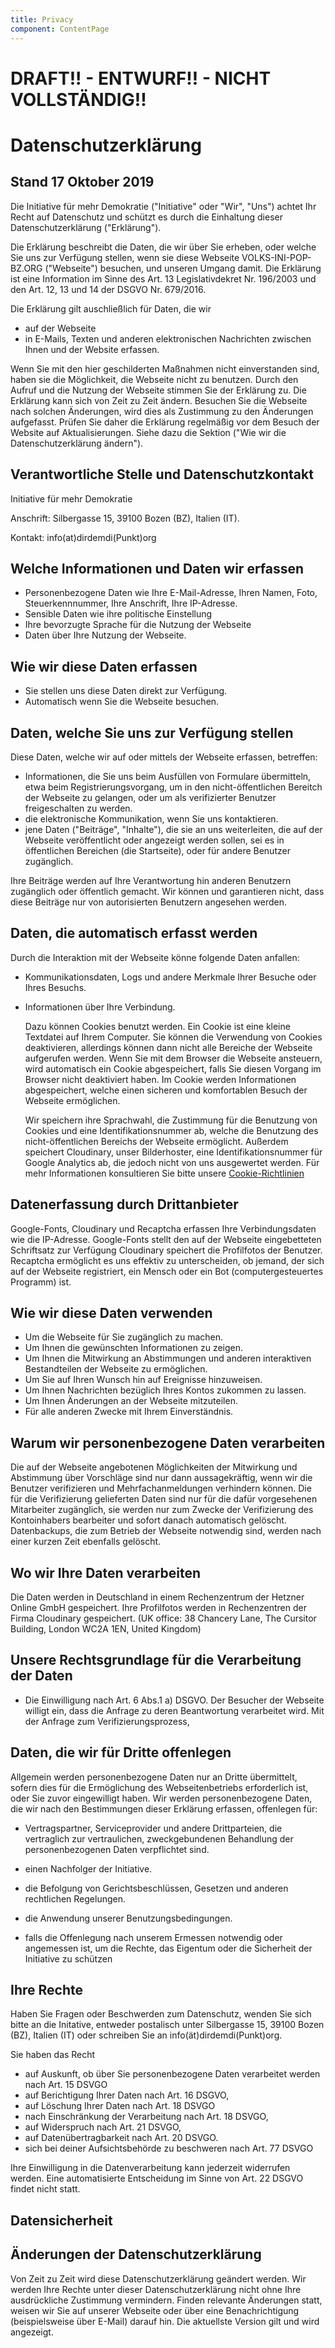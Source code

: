 ```yaml
---
title: Privacy
component: ContentPage
---
```


# DRAFT!! - ENTWURF!! - NICHT VOLLSTÄNDIG!!

# Datenschutzerklärung

## Stand 17 Oktober 2019

Die Initiative für mehr Demokratie ("Initiative" oder "Wir", "Uns") achtet Ihr Recht auf Datenschutz und schützt es durch die Einhaltung dieser Datenschutzerklärung ("Erklärung").

Die Erklärung beschreibt die Daten, die wir über Sie erheben, oder welche Sie uns zur Verfügung stellen, wenn sie diese Webseite VOLKS-INI-POP-BZ.ORG ("Webseite") besuchen, und unseren Umgang damit. Die Erklärung ist eine Information im Sinne des Art. 13 Legislativdekret Nr. 196/2003 und den Art. 12, 13 und 14 der DSGVO Nr. 679/2016.

Die Erklärung gilt auschließlich für Daten, die wir

- auf der Webseite
- in E-Mails, Texten und anderen elektronischen Nachrichten zwischen Ihnen und der Website
  erfassen.

Wenn Sie mit den hier geschilderten Maßnahmen nicht einverstanden sind, haben sie die Möglichkeit, die Webseite nicht zu benutzen. Durch den Aufruf und die Nutzung der Webseite stimmen Sie der Erklärung zu. Die Erklärung kann sich von Zeit zu Zeit ändern. Besuchen Sie die Webseite nach solchen Änderungen, wird dies als Zustimmung zu den Änderungen aufgefasst. Prüfen Sie daher die Erklärung regelmäßig vor dem Besuch der Website auf Aktualisierungen. Siehe dazu die Sektion ("Wie wir die Datenschutzerklärung ändern").

## Verantwortliche Stelle und Datenschutzkontakt

Initiative für mehr Demokratie

Anschrift: Silbergasse 15, 39100 Bozen (BZ), Italien (IT).

Kontakt: info(at)dirdemdi(Punkt)org

## Welche Informationen und Daten wir erfassen

- Personenbezogene Daten wie Ihre E-Mail-Adresse, Ihren Namen, Foto, Steuerkennnummer, Ihre Anschrift, Ihre IP-Adresse.
- Sensible Daten wie ihre politische Einstellung
- Ihre bevorzugte Sprache für die Nutzung der Webseite
- Daten über Ihre Nutzung der Webseite.

## Wie wir diese Daten erfassen

- Sie stellen uns diese Daten direkt zur Verfügung.
- Automatisch wenn Sie die Webseite besuchen.

## Daten, welche Sie uns zur Verfügung stellen

Diese Daten, welche wir auf oder mittels der Webseite erfassen, betreffen:

- Informationen, die Sie uns beim Ausfüllen von Formulare übermitteln, etwa beim Registrierungsvorgang, um in den nicht-öffentlichen Bereitch der Webseite zu gelangen, oder um als verifizierter Benutzer freigeschalten zu werden.
- die elektronische Kommunikation, wenn Sie uns kontaktieren.
- jene Daten ("Beiträge", "Inhalte"), die sie an uns weiterleiten, die auf der Webseite veröffentlicht oder angezeigt werden sollen, sei es in öffentlichen Bereichen (die Startseite), oder für andere Benutzer zugänglich.

Ihre Beiträge werden auf Ihre Verantwortung hin anderen Benutzern zugänglich oder öffentlich gemacht. Wir können und garantieren nicht, dass diese Beiträge nur von autorisierten Benutzern angesehen werden.

## Daten, die automatisch erfasst werden

Durch die Interaktion mit der Webseite könne folgende Daten anfallen:

- Kommunikationsdaten, Logs und andere Merkmale Ihrer Besuche oder Ihres Besuchs.
- Informationen über Ihre Verbindung.

  Dazu können Cookies benutzt werden. Ein Cookie ist eine kleine Textdatei auf Ihrem Computer. Sie können die Verwendung von Cookies deaktivieren, allerdings können dann nicht alle Bereiche der Webseite aufgerufen werden. Wenn Sie mit dem Browser die Webseite ansteuern, wird automatisch ein Cookie abgespeichert, falls Sie diesen Vorgang im Browser nicht deaktiviert haben. Im Cookie werden Informationen abgespeichert, welche einen sicheren und komfortablen Besuch der Webseite ermöglichen.

  Wir speichern ihre Sprachwahl, die Zustimmung für die Benutzung von Cookies und eine Identifikationsnummer ab, welche die Benutzung des nicht-öffentlichen Bereichs der Webseite ermöglicht. Außerdem speichert Cloudinary, unser Bilderhoster, eine Identifikationsnummer für Google Analytics ab, die jedoch nicht von uns ausgewertet werden.
  Für mehr Informationen konsultieren Sie bitte unsere [Cookie-Richtlinien](/cookies)

## Datenerfassung durch Drittanbieter

Google-Fonts, Cloudinary und Recaptcha erfassen Ihre Verbindungsdaten wie die IP-Adresse.
Google-Fonts stellt den auf der Webseite eingebetteten Schriftsatz zur Verfügung
Cloudinary speichert die Profilfotos der Benutzer.
Recaptcha ermöglicht es uns effektiv zu unterscheiden, ob jemand, der sich auf der Webseite registriert, ein Mensch oder ein Bot (computergesteuertes Programm) ist.

## Wie wir diese Daten verwenden

- Um die Webseite für Sie zugänglich zu machen.
- Um Ihnen die gewünschten Informationen zu zeigen.
- Um Ihnen die Mitwirkung an Abstimmungen und anderen interaktiven Bestandteilen der Webseite zu ermöglichen.
- Um Sie auf Ihren Wunsch hin auf Ereignisse hinzuweisen.
- Um Ihnen Nachrichten bezüglich Ihres Kontos zukommen zu lassen.
- Um Ihnen Änderungen an der Webseite mitzuteilen.
- Für alle anderen Zwecke mit Ihrem Einverständnis.

## Warum wir personenbezogene Daten verarbeiten

Die auf der Webseite angebotenen Möglichkeiten der Mitwirkung und Abstimmung über Vorschläge sind nur dann aussagekräftig, wenn wir die Benutzer verifizieren und Mehrfachanmeldungen verhindern können. Die für die Verifizierung gelieferten Daten sind nur für die dafür vorgesehenen Mitarbeiter zugänglich, sie werden nur zum Zwecke der Verifizierung des Kontoinhabers bearbeiter und sofort danach automatisch gelöscht.
Datenbackups, die zum Betrieb der Webseite notwendig sind, werden nach einer kurzen Zeit ebenfalls gelöscht.

## Wo wir Ihre Daten verarbeiten

Die Daten werden in Deutschland in einem Rechenzentrum der Hetzner Online GmbH gespeichert. Ihre Profilfotos werden in Rechenzentren der Firma Cloudinary gespeichert. (UK office: 38 Chancery Lane, The Cursitor Building, London WC2A 1EN, United Kingdom)

## Unsere Rechtsgrundlage für die Verarbeitung der Daten

- Die Einwilligung nach Art. 6 Abs.1 a) DSGVO. Der Besucher der Webseite willigt ein, dass die Anfrage zu deren Beantwortung verarbeitet wird. Mit der Anfrage zum Verifizierungsprozess,

## Daten, die wir für Dritte offenlegen

Allgemein werden personenbezogene Daten nur an Dritte übermittelt, sofern dies für die Ermöglichung des Webseitenbetriebs erforderlich ist, oder Sie zuvor eingewilligt haben.
Wir werden personenbezogene Daten, die wir nach den Bestimmungen dieser Erklärung erfassen, offenlegen für:

- Vertragspartner, Serviceprovider und andere Drittparteien, die vertraglich zur vertraulichen, zweckgebundenen Behandlung der personenbezogenen Daten verpflichtet sind.
- einen Nachfolger der Initiative.
- die Befolgung von Gerichtsbeschlüssen, Gesetzen und anderen rechtlichen Regelungen.
- die Anwendung unserer Benutzungsbedingungen.

- falls die Offenlegung nach unserem Ermessen notwendig oder angemessen ist, um die Rechte, das Eigentum oder die Sicherheit der Initiative zu schützen

## Ihre Rechte

Haben Sie Fragen oder Beschwerden zum Datenschutz, wenden Sie sich bitte an die Initative, entweder postalisch unter Silbergasse 15, 39100 Bozen (BZ), Italien (IT) oder schreiben Sie an info(ät)dirdemdi(Punkt)org.

Sie haben das Recht

- auf Auskunft, ob über Sie personenbezogene Daten verarbeitet werden nach Art. 15 DSVGO
- auf Berichtigung Ihrer Daten nach Art. 16 DSGVO,
- auf Löschung Ihrer Daten nach Art. 18 DSVGO
- nach Einschränkung der Verarbeitung nach Art. 18 DSVGO,
- auf Widerspruch nach Art. 21 DSVGO,
- auf Datenübertragbarkeit nach Art. 20 DSVGO.
- sich bei deiner Aufsichtsbehörde zu beschweren nach Art. 77 DSVGO

Ihre Einwilligung in die Datenverarbeitung kann jederzeit widerrufen werden.
Eine automatisierte Entscheidung im Sinne von Art. 22 DSGVO findet nicht statt.

## Datensicherheit

## Änderungen der Datenschutzerklärung

Von Zeit zu Zeit wird diese Datenschutzerklärung geändert werden.
Wir werden Ihre Rechte unter dieser Datenschutzerklärung nicht ohne Ihre ausdrückliche Zustimmung vermindern. Finden relevante Änderungen statt, weisen wir Sie auf unserer Webseite oder über eine Benachrichtigung (beispielsweise über E-Mail) darauf hin. Die aktuellste Version gilt und wird angezeigt.
